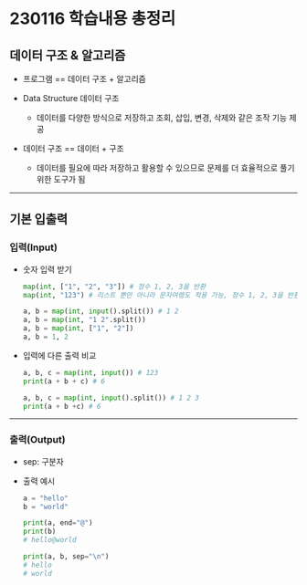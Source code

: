 # 230116 학습내용 총정리

## 데이터 구조 & 알고리즘

- 프로그램 == 데이터 구조 + 알고리즘

- Data Structure 데이터 구조
    - 데이터를 다양한 방식으로 저장하고 조회, 삽입, 변경, 삭제와 같은 조작 기능 제공

- 데이터 구조 == 데이터 + 구조
    - 데이터를 필요에 따라 저장하고 활용할 수 있으므로 문제를 더 효율적으로 풀기 위한 도구가 됨

---

## 기본 입출력

### 입력(Input)

- 숫자 입력 받기
    ```python
    map(int, ["1", "2", "3"]) # 정수 1, 2, 3을 반환
    map(int, "123") # 리스트 뿐만 아니라 문자여렝도 적용 가능, 정수 1, 2, 3을 반환

    a, b = map(int, input().split()) # 1 2
    a, b = map(int, "1 2".split())
    a, b = map(int, ["1", "2"])
    a, b = 1, 2
    ```
- 입력에 다른 출력 비교
    ```python
    a, b, c = map(int, input()) # 123
    print(a + b + c) # 6

    a, b, c = map(int, input().split()) # 1 2 3
    print(a + b +c) # 6
    ```

---

### 출력(Output)

- sep: 구분자

- 출력 예시
    ```python
    a = "hello"
    b = "world"

    print(a, end="@")
    print(b)
    # hello@world

    print(a, b, sep="\n")
    # hello
    # world
    ```